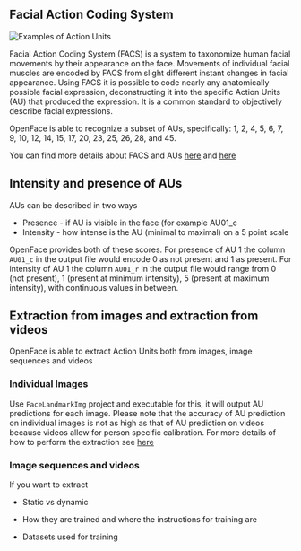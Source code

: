 ## Facial Action Coding System

![Examples of Action Units](https://raw.githubusercontent.com/wiki/TadasBaltrusaitis/OpenFace/images/AUs.jpg)

Facial Action Coding System (FACS) is a system to taxonomize human facial movements by their appearance on the face. Movements of individual facial muscles are encoded by FACS from slight different instant changes in facial appearance. Using FACS it is possible to code nearly any anatomically possible facial expression, deconstructing it into the specific Action Units (AU) that produced the expression. It is a common standard to objectively describe facial expressions. 

OpenFace is able to recognize a subset of AUs, specifically: 1, 2, 4, 5, 6, 7, 9, 10, 12, 14, 15, 17, 20, 23, 25, 26, 28, and 45.

You can find more details about FACS and AUs [here](https://en.wikipedia.org/wiki/Facial_Action_Coding_System) and [here](https://www.cs.cmu.edu/~face/facs.htm)

## Intensity and presence of AUs

AUs can be described in two ways
- Presence - if AU is visible in the face (for example AU01_c
- Intensity - how intense is the AU (minimal to maximal) on a 5 point scale

OpenFace provides both of these scores. For presence of AU 1 the column `AU01_c` in the output file would encode 0 as not present and 1 as present. For intensity of AU 1 the column `AU01_r` in the output file would range from 0 (not present), 1 (present at minimum intensity), 5 (present at maximum intensity), with continuous values in between.

## Extraction from images and extraction from videos

OpenFace is able to extract Action Units both from images, image sequences and videos

### Individual Images

Use `FaceLandmarkImg` project and executable for this, it will output AU predictions for each image. Please note that the accuracy of AU prediction on individual images is not as high as that of AU prediction on videos because videos allow for person specific calibration. For more details of how to perform the extraction see [here](https://github.com/TadasBaltrusaitis/OpenFace/wiki/Command-line-arguments)

### Image sequences and videos

If you want to extract 

- Static vs dynamic

- How they are trained and where the instructions for training are

- Datasets used for training

